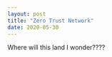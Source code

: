 ```yaml
---
layout: post
title: "Zero Trust Network"
date: 2020-05-30
---
```


Where will this land I wonder????
